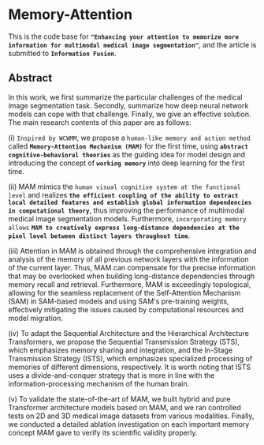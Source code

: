 # Memory-Attention
This is the code base for **`"Enhancing your attention to memorize more information for multimodal medical image segmentation"`**, and the article is submitted to **`Information Fusion`**.

## Abstract
In this work, we first summarize the particular challenges of the medical image segmentation task. Secondly, summarize how deep neural network models can cope with that challenge. Finally, we give an effective solution.
The main research contents of this paper are as follows:

(i) `Inspired by WCWMM`, we propose a `human-like memory and action method` called **`Memory-Attention Mechanism (MAM)`** for the first time, using **`abstract cognitive-behavioral theories`** as the guiding idea for model design and introducing the concept of **`working memory`** into deep learning for the first time. 

(ii) MAM mimics the `human visual cognitive system at the functional level` and realizes **`the efficient coupling of the ability to extract local detailed features and establish global information dependencies in computational theory`**, thus improving the performance of multimodal medical image segmentation models. Furthermore, `incorporating memory allows` **`MAM to creatively express long-distance dependencies at the pixel level between distinct layers throughout time`**.

(iii) Attention in MAM is obtained through the comprehensive integration and analysis of the memory of all previous network layers with the information of the current layer. Thus, MAM can compensate for the precise information that may be overlooked when building long-distance dependencies through memory recall and retrieval. Furthermore, MAM is exceedingly topological, allowing for the seamless replacement of the Self-Attention Mechanism (SAM) in SAM-based models and using SAM's pre-training weights, effectively mitigating the issues caused by computational resources and model migration.

(iv) To adapt the Sequential Architecture and the Hierarchical Architecture Transformers, we propose the Sequential Transmission Strategy (STS), which emphasizes memory sharing and integration, and the In-Stage Transmission Strategy (ISTS), which emphasizes specialized processing of memories of different dimensions, respectively. It is worth noting that ISTS uses a divide-and-conquer strategy that is more in line with the information-processing mechanism of the human brain.

(v) To validate the state-of-the-art of MAM, we built hybrid and pure Transformer architecture models based on MAM, and we ran controlled tests on 2D and 3D medical image datasets from various modalities. Finally, we conducted a detailed ablation investigation on each important memory concept MAM gave to verify its scientific validity properly.

